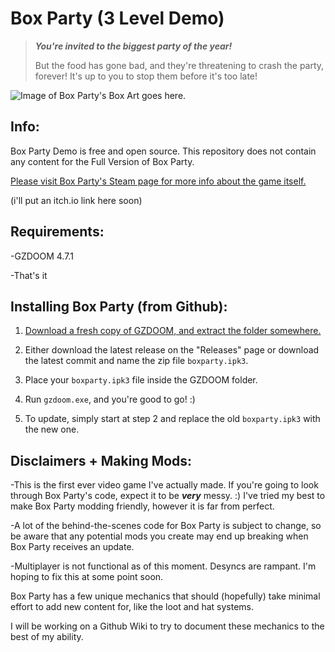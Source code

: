 # Box Party (3 Level Demo)
> ***You're invited to the biggest party of the year!***
> 
> But the food has gone bad, and they're threatening to crash the party, forever!
> It's up to you to stop them before it's too late!

![Image of Box Party's Box Art goes here.](https://i.imgur.com/zmJvmac.png)

## Info:
Box Party Demo is free and open source. This repository does not contain any content for the Full Version of Box Party.

[Please visit Box Party's Steam page for more info about the game itself.](https://store.steampowered.com/app/1727350/Box_Party/)

(i'll put an itch.io link here soon)

## Requirements:
  -GZDOOM 4.7.1
  
  -That's it

## Installing Box Party (from Github):
  1. [Download a fresh copy of GZDOOM, and extract the folder somewhere.](https://zdoom.org/downloads)

  2. Either download the latest release on the "Releases" page or download the latest commit and name the zip file `boxparty.ipk3`.
  
  3. Place your `boxparty.ipk3` file inside the GZDOOM folder.
  
  4. Run `gzdoom.exe`, and you're good to go! :)
  
  5. To update, simply start at step 2 and replace the old `boxparty.ipk3` with the new one.
  
## Disclaimers + Making Mods:
  -This is the first ever video game I've actually made. If you're going to look through Box Party's code, expect it to be ***very*** messy. :)
I've tried my best to make Box Party modding friendly, however it is far from perfect.

  -A lot of the behind-the-scenes code for Box Party is subject to change, so be aware that any potential mods you create may end up breaking when Box Party receives an update.

  -Multiplayer is not functional as of this moment. Desyncs are rampant. I'm hoping to fix this at some point soon.

Box Party has a few unique mechanics that should (hopefully) take minimal effort to add new content for, like the loot and hat systems.

I will be working on a Github Wiki to try to document these mechanics to the best of my ability.
  

